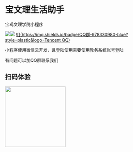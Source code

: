 # 宝文理生活助手

宝鸡文理学院小程序

[![](https://img.shields.io/badge/license-MIT-brightgreen?style=plastic)](https://github.com/KevinWalker233/ArtsAndScienceAssistant)[![](https://img.shields.io/badge/微信小程序-2.0.2202192-orange?style=plastic&logo=WeChat)](https://github.com/KevinWalker233/ArtsAndScienceAssistant)
[![](https://img.shields.io/badge/QQ群-978330980-blue?style=plastic&logo=Tencent QQ)](https://github.com/KevinWalker233/ArtsAndScienceAssistant)

小程序使用微信云开发，且登陆使用需要使用教务系统账号登陆

有问题可以加QQ群联系我们

## 扫码体验

<img src="http://cdn.u1.huluxia.com/g4/M01/90/54/rBAAdmITR2OAW7msAAFKi1GFttA426.jpg" width="200px">